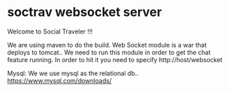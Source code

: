 # soctrav websocket server 

Welcome to Social Traveler !!! 

We are using maven to do the build. Web Socket module is a war that deploys to tomcat.. We need to run this module in order to get the chat feature running. In order to hit it you need to specify http://host/websocket

Mysql:
We we use mysql as the relational db.. https://www.mysql.com/downloads/
